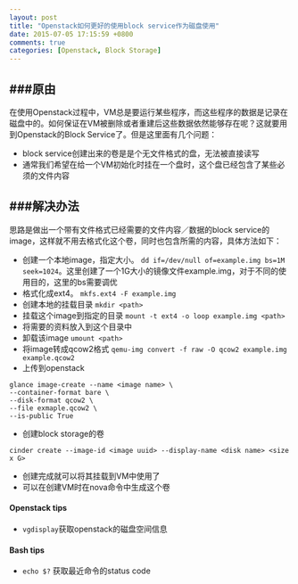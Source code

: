 ```yaml
---
layout: post
title: "Openstack如何更好的使用block service作为磁盘使用"
date: 2015-07-05 17:15:59 +0800
comments: true
categories: [Openstack, Block Storage]
---
```


###原由
---
在使用Openstack过程中，VM总是要运行某些程序，而这些程序的数据是记录在磁盘中的。如何保证在VM被删除或者重建后这些数据依然能够存在呢？这就要用到Openstack的Block Service了。但是这里面有几个问题：

- block service创建出来的卷是是个无文件格式的盘，无法被直接读写
- 通常我们希望在给一个VM初始化时挂在一个盘时，这个盘已经包含了某些必须的文件内容 


###解决办法
---

思路是做出一个带有文件格式已经需要的文件内容／数据的block service的image，这样就不用去格式化这个卷，同时也包含所需的内容，具体方法如下：

- 创建一个本地image，指定大小。 `dd if=/dev/null of=example.img bs=1M seek=1024`。这里创建了一个1G大小的镜像文件example.img，对于不同的使用目的，这里的bs需要调优
- 格式化成ext4。 `mkfs.ext4 -F example.img`
- 创建本地的挂载目录 `mkdir <path>`
- 挂载这个image到指定的目录 `mount -t ext4 -o loop example.img <path>`
- 将需要的资料放入到这个目录中
- 卸载该image `umount <path>`
- 将image转成qcow2格式 `qemu-img convert -f raw -O qcow2 example.img example.qcow2`
- 上传到openstack

```
glance image-create --name <image name> \
--container-format bare \
--disk-format qcow2 \
--file exmaple.qcow2 \
--is-public True
```

- 创建block storage的卷

```
cinder create --image-id <image uuid> --display-name <disk name> <size x G>
```
- 创建完成就可以将其挂载到VM中使用了
- 可以在创建VM时在nova命令中生成这个卷


#### Openstack tips

- `vgdisplay`获取openstack的磁盘空间信息

#### Bash tips

- `echo $?` 获取最近命令的status code

